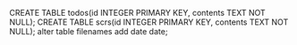 CREATE TABLE todos(id INTEGER PRIMARY KEY, contents TEXT NOT NULL); 
CREATE TABLE scrs(id INTEGER PRIMARY KEY, contents TEXT NOT NULL);
alter table filenames add date date;
